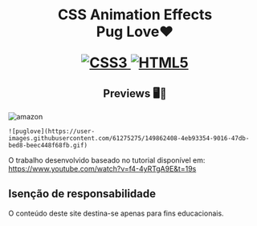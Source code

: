 <h1 align="center">
    <strong>CSS Animation Effects</strong>
    <br> Pug Love❤️ <br/>
   
[![CSS3](https://img.shields.io/badge/-css3-%231572B6.svg?style=for-the-badge&labelColor=black&logo=css3&logoColor=white) ![HTML5](https://img.shields.io/badge/-html5-%23E34F26.svg?style=for-the-badge&labelColor=black&logo=html5&logoColor=white)](#) 
    
    
<h2 align="center">Previews 🖥️📱</h2>
    
   ![amazon](https://user-images.githubusercontent.com/61275275/149861553-5acd7a99-cec7-4e91-86f5-f05479050644.gif)

 
    
    ![puglove](https://user-images.githubusercontent.com/61275275/149862408-4eb93354-9016-47db-bed8-beec448f68fb.gif)



O trabalho desenvolvido baseado no tutorial disponível em:  <br/>
https://www.youtube.com/watch?v=f4-4yRTgA9E&t=19s


 

## Isenção de responsabilidade

O conteúdo deste site destina-se apenas para fins educacionais.










